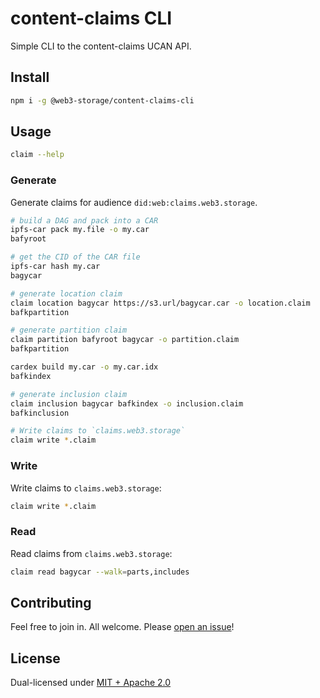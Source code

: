 # content-claims CLI

Simple CLI to the content-claims UCAN API.

## Install

```sh
npm i -g @web3-storage/content-claims-cli
```

## Usage

```sh
claim --help
```

### Generate

Generate claims for audience `did:web:claims.web3.storage`.

```sh
# build a DAG and pack into a CAR
ipfs-car pack my.file -o my.car
bafyroot

# get the CID of the CAR file
ipfs-car hash my.car
bagycar

# generate location claim
claim location bagycar https://s3.url/bagycar.car -o location.claim
bafkpartition

# generate partition claim
claim partition bafyroot bagycar -o partition.claim
bafkpartition

cardex build my.car -o my.car.idx
bafkindex

# generate inclusion claim
claim inclusion bagycar bafkindex -o inclusion.claim
bafkinclusion

# Write claims to `claims.web3.storage`
claim write *.claim
```

### Write

Write claims to `claims.web3.storage`:

```sh
claim write *.claim
```

### Read

Read claims from `claims.web3.storage`:

```sh
claim read bagycar --walk=parts,includes
```

## Contributing

Feel free to join in. All welcome. Please [open an issue](https://github.com/web3-storage/content-claims/issues)!

## License

Dual-licensed under [MIT + Apache 2.0](https://github.com/web3-storage/content-claims/blob/main/LICENSE.md)
